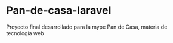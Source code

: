 # Pan-de-casa-laravel
Proyecto final desarrollado para la mype Pan de Casa, materia de tecnología web
